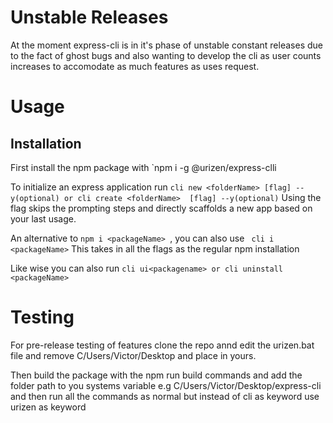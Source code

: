 # Unstable Releases 
At the moment express-cli is in it's phase of unstable constant releases due to the fact of ghost bugs and also wanting to develop the cli as user counts increases to accomodate as much features as uses request.

# Usage
## Installation 
First install the npm package with `npm i -g @urizen/express-clli 

To initialize an express application run 
` cli new <folderName> [flag] --y(optional)
          or
cli create <folderName>  [flag] --y(optional)
`
Using the flag skips the prompting steps and directly scaffolds a new app based on your last usage.

An alternative to `npm i <packageName> `, you can also use ` cli i <packageName>` This takes in all the flags as the regular npm installation 


Like wise you can also run `cli ui<packagename> or cli uninstall <packageName> `


# Testing 

For pre-release testing of features clone the repo annd edit the urizen.bat file and remove C/Users/Victor/Desktop and place in yours.

Then build the package with the npm run build commands and add the folder path to you systems variable e.g C/Users/Victor/Desktop/express-cli and then run all the commands as normal but instead of cli as keyword use urizen as keyword
